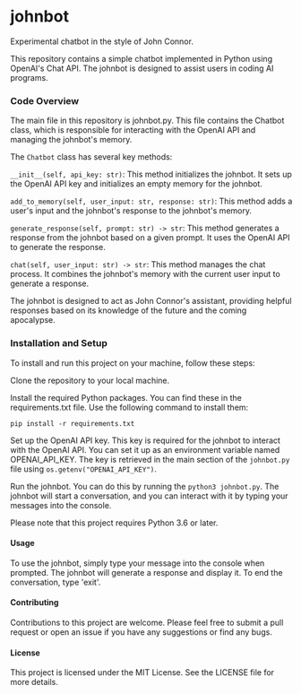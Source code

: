# johnbot
Experimental chatbot in the style of John Connor.  

This repository contains a simple chatbot implemented in Python using OpenAI's Chat API. The johnbot is designed to assist users in coding AI programs.

### Code Overview
The main file in this repository is johnbot.py. This file contains the Chatbot class, which is responsible for interacting with the OpenAI API and managing the johnbot's memory.

The `Chatbot` class has several key methods:

`__init__(self, api_key: str)`: This method initializes the johnbot. It sets up the OpenAI API key and initializes an empty memory for the johnbot.

`add_to_memory(self, user_input: str, response: str)`: This method adds a user's input and the johnbot's response to the johnbot's memory.

`generate_response(self, prompt: str) -> str`: This method generates a response from the johnbot based on a given prompt. It uses the OpenAI API to generate the response.

`chat(self, user_input: str) -> str`: This method manages the chat process. It combines the johnbot's memory with the current user input to generate a response.

The johnbot is designed to act as John Connor's assistant, providing helpful responses based on its knowledge of the future and the coming apocalypse.

### Installation and Setup
To install and run this project on your machine, follow these steps:

Clone the repository to your local machine.

Install the required Python packages. You can find these in the requirements.txt file. Use the following command to install them:

`pip install -r requirements.txt`

Set up the OpenAI API key. This key is required for the johnbot to interact with the OpenAI API. You can set it up as an environment variable named OPENAI_API_KEY. The key is retrieved in the main section of the `johnbot.py` file using `os.getenv("OPENAI_API_KEY")`.

Run the johnbot. You can do this by running the `python3 johnbot.py`. The johnbot will start a conversation, and you can interact with it by typing your messages into the console.

Please note that this project requires Python 3.6 or later.

#### Usage
To use the johnbot, simply type your message into the console when prompted. The johnbot will generate a response and display it. To end the conversation, type 'exit'.

#### Contributing
Contributions to this project are welcome. Please feel free to submit a pull request or open an issue if you have any suggestions or find any bugs.

#### License
This project is licensed under the MIT License. See the LICENSE file for more details.
